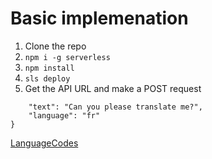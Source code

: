 # Basic implemenation

1. Clone the repo
2. ```npm i -g serverless```
3. ```npm install```
4. ```sls deploy```
5. Get the API URL and make a POST request
```{
    "text": "Can you please translate me?",
    "language": "fr"
}
```
[LanguageCodes](https://en.wikipedia.org/wiki/List_of_ISO_639-1_codes)
